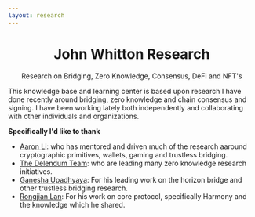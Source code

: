 ```yaml
---
layout: research
---
```


<div align="center">
  <h1 align="center">John Whitton Research</h1>
  <p align="center">Research on Bridging, Zero Knowledge, Consensus, DeFi and NFT's</p>
</div>

This knowledge base and learning center is based upon research I have done recently around bridging, zero knowledge and chain consensus and signing. I have been working lately both independently and collaborating with other individuals and organizations.  

**Specifically I'd like to thank**

* [Aaron Li](https://www.linkedin.com/in/aaronqli/): who has mentored and driven much of the research aaround cryptographic primitives, wallets, gaming and trustless bridging.
* [The Delendum Team](https://delendum.xyz/team): who are leading many zero knowledge research initiatives.
* [Ganesha Upadhyaya](https://www.linkedin.com/in/gupadhyaya/): For his leading work on the horizon bridge and other trustless bridging research.
* [Rongjian Lan](https://www.linkedin.com/in/rongjianlan/): For his work on core protocol, specifically Harmony and the knowledge which he shared.
